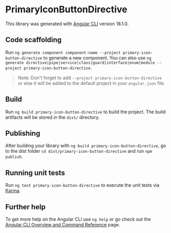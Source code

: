 # PrimaryIconButtonDirective

This library was generated with [Angular CLI](https://github.com/angular/angular-cli) version 18.1.0.

## Code scaffolding

Run `ng generate component component-name --project primary-icon-button-directive` to generate a new component. You can also use `ng generate directive|pipe|service|class|guard|interface|enum|module --project primary-icon-button-directive`.
> Note: Don't forget to add `--project primary-icon-button-directive` or else it will be added to the default project in your `angular.json` file. 

## Build

Run `ng build primary-icon-button-directive` to build the project. The build artifacts will be stored in the `dist/` directory.

## Publishing

After building your library with `ng build primary-icon-button-directive`, go to the dist folder `cd dist/primary-icon-button-directive` and run `npm publish`.

## Running unit tests

Run `ng test primary-icon-button-directive` to execute the unit tests via [Karma](https://karma-runner.github.io).

## Further help

To get more help on the Angular CLI use `ng help` or go check out the [Angular CLI Overview and Command Reference](https://angular.dev/tools/cli) page.
